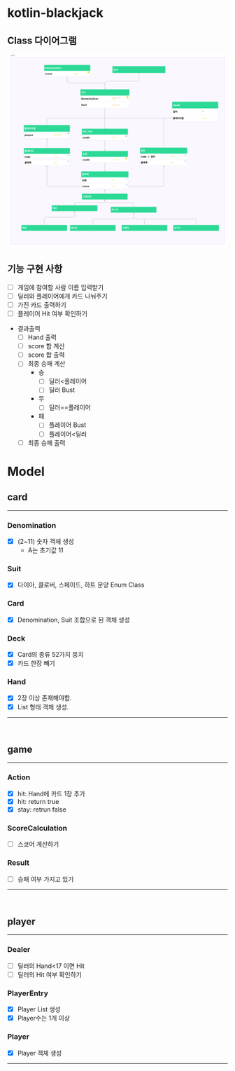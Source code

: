# kotlin-blackjack

## Class 다이어그램

![ClassDiagram.png](image%2FClassDiagram.png)
<br>

## 기능 구현 사항

- [ ] 게임에 참여할 사람 이름 입력받기
- [ ] 딜러와 플레이어에게 카드 나눠주기
- [ ] 가진 카드 출력하기
- [ ] 플레이어 Hit 여부 확인하기

- 결과출력
    - [ ] Hand 출력
    - [ ] score 합 계산
    - [ ] score 합 출력
    - [ ] 최종 승패 계산
        - 승
            - [ ] 딜러<플레이어
            - [ ] 딜러 Bust
        - 무
            - [ ] 딜러==플레이어
        - 패
            - [ ] 플레이어 Bust
            - [ ] 플레이어<딜러
    - [ ] 최종 승패 출력

# Model

## card

-------------------

### Denomination

- [x] (2~11) 숫자 객체 생성
    - A는 초기값 11

### Suit

- [x] 다이아, 클로버, 스페이드, 하트 문양 Enum Class

### Card

-[x] Denomination, Suit 조합으로 된 객체 생성

### Deck

- [x] Card의 종류 52가지 뭉치
- [x] 카드 한장 빼기

### Hand

- [x] 2장 이상 존재해야함.
- [x] List<Card> 형태 객체 생성.

----------------

<br>

## game

-----------

### Action

- [x] hit: Hand에 카드 1장 추가
- [x] hit: return true
- [x] stay: retrun false

### ScoreCalculation

- [ ] 스코어 계산하기

### Result

- [ ] 승패 여부 가지고 있기

----------------

<br>

## player

-------------------

### Dealer

- [ ] 딜러의 Hand<17 이면 Hit
- [ ] 딜러의 Hit 여부 확인하기

### PlayerEntry

- [x] Player List 생성
- [x] Player수는 1개 이상

### Player

- [x] Player 객체 생성

-------------------